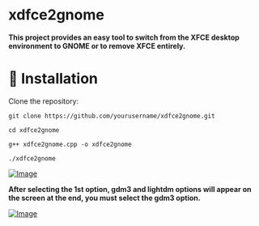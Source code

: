 # xdfce2gnome
**This project provides an easy tool to switch from the XFCE desktop environment to GNOME or to remove XFCE entirely.**
# 🚀 Installation

Clone the repository:

``````git clone https://github.com/yourusername/xdfce2gnome.git``````

``````cd xdfce2gnome``````

``````g++ xdfce2gnome.cpp -o xdfce2gnome``````

``````./xdfce2gnome``````

[![Image](https://i.hizliresim.com/2dsh3ek.png)](https://hizliresim.com/2dsh3ek)

**After selecting the 1st option, gdm3 and lightdm options will appear on the screen at the end, you must select the gdm3 option.**


[![Image](https://i.hizliresim.com/9qabv21.png)](https://hizliresim.com/9qabv21)

